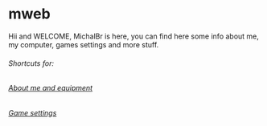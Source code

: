 # mweb
Hii and WELCOME, MichalBr is here, you can find here some info about me, my computer, games settings and more stuff.
<h6>Shortcuts for:</h6>
<h6><a href="https://github.com/TheMichalBr/mweb/blob/main/about_me_and_equipment.md">About me and equipment</a></h6>
<h6><a href="https://github.com/TheMichalBr/mweb/blob/main/game_settings.md">Game settings</a></h6>
